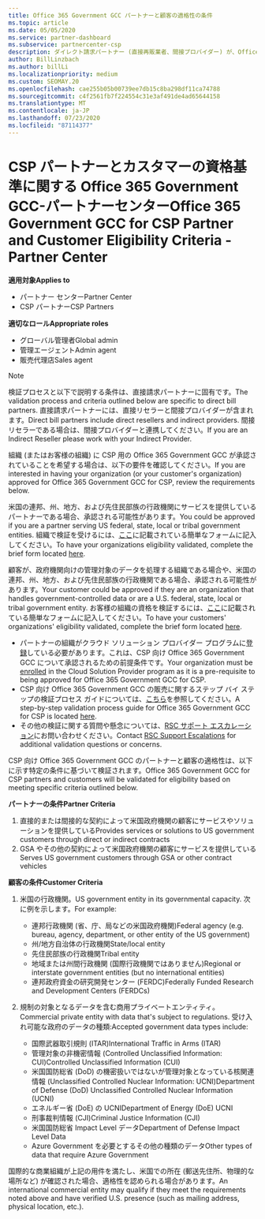 ```yaml
---
title: Office 365 Government GCC パートナーと顧客の適格性の条件
ms.topic: article
ms.date: 05/05/2020
ms.service: partner-dashboard
ms.subservice: partnercenter-csp
description: ダイレクト請求パートナー (直接再販業者、間接プロバイダー) が、Office 365 Government 用の CSP 用の GCC 用のパートナーと顧客を検証する手順について説明します。
author: BillLinzbach
ms.author: billLi
ms.localizationpriority: medium
ms.custom: SEOMAY.20
ms.openlocfilehash: cae255b05b00739ee7db15c8ba298df11ca74788
ms.sourcegitcommit: c4f2561fb7f224554c31e3af491de4ad65644158
ms.translationtype: MT
ms.contentlocale: ja-JP
ms.lasthandoff: 07/23/2020
ms.locfileid: "87114377"
---
```

# <a name="office-365-government-gcc-for-csp-partner-and-customer-eligibility-criteria---partner-center"></a><span data-ttu-id="a6d71-103">CSP パートナーとカスタマーの資格基準に関する Office 365 Government GCC-パートナーセンター</span><span class="sxs-lookup"><span data-stu-id="a6d71-103">Office 365 Government GCC for CSP Partner and Customer Eligibility Criteria - Partner Center</span></span>

<span data-ttu-id="a6d71-104">**適用対象**</span><span class="sxs-lookup"><span data-stu-id="a6d71-104">**Applies to**</span></span>

- <span data-ttu-id="a6d71-105">パートナー センター</span><span class="sxs-lookup"><span data-stu-id="a6d71-105">Partner Center</span></span>
- <span data-ttu-id="a6d71-106">CSP パートナー</span><span class="sxs-lookup"><span data-stu-id="a6d71-106">CSP Partners</span></span>

<span data-ttu-id="a6d71-107">**適切なロール**</span><span class="sxs-lookup"><span data-stu-id="a6d71-107">**Appropriate roles**</span></span>

- <span data-ttu-id="a6d71-108">グローバル管理者</span><span class="sxs-lookup"><span data-stu-id="a6d71-108">Global admin</span></span>
- <span data-ttu-id="a6d71-109">管理エージェント</span><span class="sxs-lookup"><span data-stu-id="a6d71-109">Admin agent</span></span>
- <span data-ttu-id="a6d71-110">販売代理店</span><span class="sxs-lookup"><span data-stu-id="a6d71-110">Sales agent</span></span>

>[!NOTE]
><span data-ttu-id="a6d71-111">検証プロセスと以下で説明する条件は、直接請求パートナーに固有です。</span><span class="sxs-lookup"><span data-stu-id="a6d71-111">The validation process and criteria outlined below are specific to direct bill partners.</span></span> <span data-ttu-id="a6d71-112">直接請求パートナーには、直接リセラーと間接プロバイダーが含まれます。</span><span class="sxs-lookup"><span data-stu-id="a6d71-112">Direct bill partners include direct resellers and indirect providers.</span></span>  <span data-ttu-id="a6d71-113">間接リセラーである場合は、間接プロバイダーと連携してください。</span><span class="sxs-lookup"><span data-stu-id="a6d71-113">If you are an Indirect Reseller please work with your Indirect Provider.</span></span>

<span data-ttu-id="a6d71-114">組織 (またはお客様の組織) に CSP 用の Office 365 Government GCC が承認されていることを希望する場合は、以下の要件を確認してください。</span><span class="sxs-lookup"><span data-stu-id="a6d71-114">If you are interested in having your organization (or your customer's organization) approved for Office 365 Government GCC for CSP, review the requirements below.</span></span>

<span data-ttu-id="a6d71-115">米国の連邦、州、地方、および先住民部族の行政機関にサービスを提供しているパートナーである場合、承認される可能性があります。</span><span class="sxs-lookup"><span data-stu-id="a6d71-115">You could be approved if you are a partner serving US federal, state, local or tribal government entities.</span></span> <span data-ttu-id="a6d71-116">組織で検証を受けるには、[ここ](https://products.office.com/government/eligibility-validation?ReqType=CSPPartner)に記載されている簡単なフォームに記入してください。</span><span class="sxs-lookup"><span data-stu-id="a6d71-116">To have your organizations eligibility validated, complete the brief form located [here](https://products.office.com/government/eligibility-validation?ReqType=CSPPartner).</span></span>

<span data-ttu-id="a6d71-117">顧客が、政府機関向けの管理対象のデータを処理する組織である場合や、米国の連邦、州、地方、および先住民部族の行政機関である場合、承認される可能性があります。</span><span class="sxs-lookup"><span data-stu-id="a6d71-117">Your customer could be approved if they are an organization that handles government-controlled data or are a U.S. federal, state, local or tribal government entity.</span></span> <span data-ttu-id="a6d71-118">お客様の組織の資格を検証するには、[ここ](https://products.office.com/government/eligibility-validation?ReqType=CSPCustomer)に記載されている簡単なフォームに記入してください。</span><span class="sxs-lookup"><span data-stu-id="a6d71-118">To have your customers' organizations' eligibility validated, complete the brief form located [here](https://products.office.com/government/eligibility-validation?ReqType=CSPCustomer).</span></span> 

-   <span data-ttu-id="a6d71-119">パートナーの組織がクラウド ソリューション プロバイダー プログラムに[登録](https://partnercenter.microsoft.com/partner/cloud-solution-provider)している必要があります。これは、CSP 向け Office 365 Government GCC について承認されるための前提条件です。</span><span class="sxs-lookup"><span data-stu-id="a6d71-119">Your organization must be [enrolled](https://partnercenter.microsoft.com/partner/cloud-solution-provider) in the Cloud Solution Provider program as it is a pre-requisite to being approved for Office 365 Government GCC for CSP.</span></span>
-   <span data-ttu-id="a6d71-120">CSP 向け Office 365 Government GCC の販売に関するステップ バイ ステップの検証プロセス ガイドについては、[こちら](https://go.microsoft.com/fwlink/?linkid=2007323)を参照してください。</span><span class="sxs-lookup"><span data-stu-id="a6d71-120">A step-by-step validation process guide for Office 365 Government GCC for CSP is located [here](https://go.microsoft.com/fwlink/?linkid=2007323).</span></span>
-   <span data-ttu-id="a6d71-121">その他の検証に関する質問や懸念については、[RSC サポート エスカレーション](mailto:usgcce@microsoft.com)にお問い合わせください。</span><span class="sxs-lookup"><span data-stu-id="a6d71-121">Contact [RSC Support Escalations](mailto:usgcce@microsoft.com) for additional validation questions or concerns.</span></span>

<span data-ttu-id="a6d71-122">CSP 向け Office 365 Government GCC のパートナーと顧客の適格性は、以下に示す特定の条件に基づいて検証されます。</span><span class="sxs-lookup"><span data-stu-id="a6d71-122">Office 365 Government GCC for CSP partners and customers will be validated for eligibility based on meeting specific criteria outlined below.</span></span>

<span data-ttu-id="a6d71-123">**パートナーの条件**</span><span class="sxs-lookup"><span data-stu-id="a6d71-123">**Partner Criteria**</span></span>
1.  <span data-ttu-id="a6d71-124">直接的または間接的な契約によって米国政府機関の顧客にサービスやソリューションを提供している</span><span class="sxs-lookup"><span data-stu-id="a6d71-124">Provides services or solutions to US government customers through direct or indirect contracts</span></span>
2.  <span data-ttu-id="a6d71-125">GSA やその他の契約によって米国政府機関の顧客にサービスを提供している</span><span class="sxs-lookup"><span data-stu-id="a6d71-125">Serves US government customers through GSA or other contract vehicles</span></span>

<span data-ttu-id="a6d71-126">**顧客の条件**</span><span class="sxs-lookup"><span data-stu-id="a6d71-126">**Customer Criteria**</span></span>
1.  <span data-ttu-id="a6d71-127">米国の行政機関。</span><span class="sxs-lookup"><span data-stu-id="a6d71-127">US government entity in its governmental capacity.</span></span> <span data-ttu-id="a6d71-128">次に例を示します。</span><span class="sxs-lookup"><span data-stu-id="a6d71-128">For example:</span></span>
 
    -  <span data-ttu-id="a6d71-129">連邦行政機関 (省、庁、局などの米国政府機関)</span><span class="sxs-lookup"><span data-stu-id="a6d71-129">Federal agency (e.g. bureau, agency, department, or other entity of the US government)</span></span>
    -   <span data-ttu-id="a6d71-130">州/地方自治体の行政機関</span><span class="sxs-lookup"><span data-stu-id="a6d71-130">State/local entity</span></span> 
    -   <span data-ttu-id="a6d71-131">先住民部族の行政機関</span><span class="sxs-lookup"><span data-stu-id="a6d71-131">Tribal entity</span></span>
    -   <span data-ttu-id="a6d71-132">地域または州間行政機関 (国際行政機関ではありません)</span><span class="sxs-lookup"><span data-stu-id="a6d71-132">Regional or interstate government entities (but no international entities)</span></span>
    -   <span data-ttu-id="a6d71-133">連邦政府資金の研究開発センター (FERDC)</span><span class="sxs-lookup"><span data-stu-id="a6d71-133">Federally Funded Research and Development Centers (FERDCs)</span></span>

2.  <span data-ttu-id="a6d71-134">規制の対象となるデータを含む商用プライベートエンティティ。</span><span class="sxs-lookup"><span data-stu-id="a6d71-134">Commercial private entity with data that's subject to regulations.</span></span> <span data-ttu-id="a6d71-135">受け入れ可能な政府のデータの種類:</span><span class="sxs-lookup"><span data-stu-id="a6d71-135">Accepted government data types include:</span></span> 
    -   <span data-ttu-id="a6d71-136">国際武器取引規則 (ITAR)</span><span class="sxs-lookup"><span data-stu-id="a6d71-136">International Traffic in Arms (ITAR)</span></span>
    -   <span data-ttu-id="a6d71-137">管理対象の非機密情報 (Controlled Unclassified Information: CUI)</span><span class="sxs-lookup"><span data-stu-id="a6d71-137">Controlled Unclassified Information (CUI)</span></span>
    -   <span data-ttu-id="a6d71-138">米国国防総省 (DoD) の機密扱いではないが管理対象となっている核関連情報 (Unclassified Controlled Nuclear Information: UCNI)</span><span class="sxs-lookup"><span data-stu-id="a6d71-138">Department of Defense (DoD) Unclassified Controlled Nuclear Information (UCNI)</span></span>
    -   <span data-ttu-id="a6d71-139">エネルギー省 (DoE) の UCNI</span><span class="sxs-lookup"><span data-stu-id="a6d71-139">Department of Energy (DoE) UCNI</span></span>
    -   <span data-ttu-id="a6d71-140">刑事裁判情報 (CJI)</span><span class="sxs-lookup"><span data-stu-id="a6d71-140">Criminal Justice Information (CJI)</span></span>
    -   <span data-ttu-id="a6d71-141">米国国防総省 Impact Level データ</span><span class="sxs-lookup"><span data-stu-id="a6d71-141">Department of Defense Impact Level Data</span></span>
    -   <span data-ttu-id="a6d71-142">Azure Government を必要とするその他の種類のデータ</span><span class="sxs-lookup"><span data-stu-id="a6d71-142">Other types of data that require Azure Government</span></span>

<span data-ttu-id="a6d71-143">国際的な商業組織が上記の用件を満たし、米国での所在 (郵送先住所、物理的な場所など) が確認された場合、適格性を認められる場合があります。</span><span class="sxs-lookup"><span data-stu-id="a6d71-143">An international commercial entity may qualify if they meet the requirements noted above and have verified U.S. presence (such as mailing address, physical location, etc.).</span></span>

